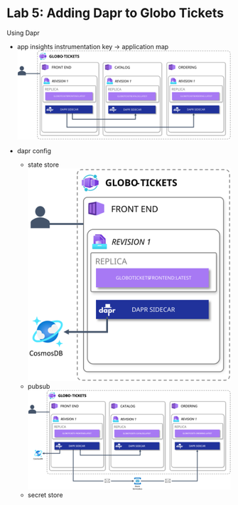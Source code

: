 # Lab 5: Adding Dapr to Globo Tickets

Using Dapr
  - app insights instrumentation key -> application map
  ![Dapr](img/globo-tickets-dapr.svg)

  - dapr config
    - state store
    ![Dapr State Store](img/globo-tickets-dapr-state.svg)
    - pubsub
    ![Dapr Pub Sub](img/globo-tickets-dapr-pubsub.png)
    - secret store